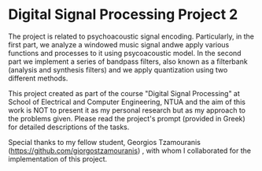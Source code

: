 # Digital Signal Processing Project 2

The project is related to psychoacoustic signal encoding. Particularly, in the first part, we analyze a windowed music signal andwe apply various functions and processes to it using psycoacoustic model. In the second part we implement a series of bandpass filters, also known as a filterbank (analysis and synthesis filters) and we apply quantization using two different methods.

This project created as part of the course "Digital Signal Processing" at School of Electrical and Computer Engineering, NTUA and the aim of this work is NOT to present it as my personal research but as my approach to the problems given. Please read the project's prompt (provided in Greek) for detailed descriptions of the tasks.

Special thanks to my fellow student, Georgios Tzamouranis (https://github.com/giorgostzamouranis) , with whom I collaborated for the implementation of this project.

